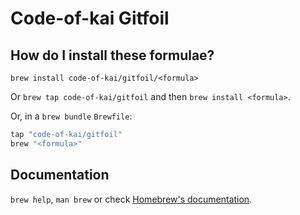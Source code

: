 # Code-of-kai Gitfoil

## How do I install these formulae?

`brew install code-of-kai/gitfoil/<formula>`

Or `brew tap code-of-kai/gitfoil` and then `brew install <formula>`.

Or, in a `brew bundle` `Brewfile`:

```ruby
tap "code-of-kai/gitfoil"
brew "<formula>"
```

## Documentation

`brew help`, `man brew` or check [Homebrew's documentation](https://docs.brew.sh).
